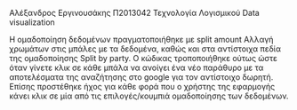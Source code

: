 Αλέξανδρος Εργινουσάκης Π2013042
Τεχνολογία Λογισμικού 
Data visualization


Η ομαδοποίηση δεδομένων πραγματοποιήθηκε με split amount
Αλλαγή χρωμάτων στις μπάλες με τα δεδομένα, καθώς και στα αντίστοιχα πεδία της ομαδοποίησης Split by party.
Ο κώδικας τροποποιήθηκε ούτως ώστε όταν γίνετε κλικ σε κάθε μπάλα να ανοίγει ένα νέο παράθυρο με τα αποτελέσματα της αναζήτησης στο google για τον αντίστοιχο δωρητή.
Επίσης προστέθηκε ήχος για κάθε φορά που ο χρήστης της εφαρμογής κάνει κλικ σε μία από τις επιλογές/κουμπιά ομαδοποίησης των δεδομένων.
